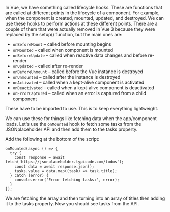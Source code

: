 In Vue, we have something called lifecycle hooks. These are functions that are called at different points in the lifecycle of a component. For example, when the component is created, mounted, updated, and destroyed. We can use these hooks to perform actions at these different points. There are a couple of them that were actually removed in Vue 3 because they were replaced by the setup() function, but the main ones are:

- `onBeforeMount` – called before mounting begins
- `onMounted` – called when component is mounted
- `onBeforeUpdate` – called when reactive data changes and before re-render
- `onUpdated` – called after re-render
- `onBeforeUnmount` – called before the Vue instance is destroyed
- `onUnmounted` – called after the instance is destroyed
- `onActivated` – called when a kept-alive component is activated
- `onDeactivated` – called when a kept-alive component is deactivated
- `onErrorCaptured` – called when an error is captured from a child component

These have to be imported to use. This is to keep everything lightweight.

We can use these for things like fetching data when the app/component loads. Let's use the `onMounted` hook to fetch some tasks from the JSONplaceholder API and then add them to the tasks property.

Add the following at the bottom of the script:

```
onMounted(async () => {
  try {
    const response = await fetch('https://jsonplaceholder.typicode.com/todos');
    const data = await response.json();
    tasks.value = data.map((task) => task.title);
  } catch (error) {
    console.error('Error fetching tasks:', error);
  }
});
```

We are fetching the array and then turning into an array of titles then adding it to the tasks property. Now you should see tasks from the API.